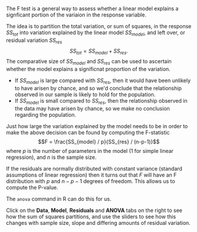 The F test is a general way to assess whether a linear model explains a signficant portion of the variaion in the response variable.

The idea is to partition the total variation, or sum of squares, in the response $SS_{tot}$ into variation explained by the linear model $SS_{model}$, and left over, or residual variation $SS_{res}$
$$SS_{tot} = SS_{model} + SS_{res}.$$
The comparative size of $SS_{model}$ and $SS_{res}$ can be used to ascertain whether the model explains a significnat proportion of the variation.
- If $SS_{model}$ is large compared with $SS_{res}$, then it would have been unlikely to have arisen by chance, and so we'd conclude that the relationship observed in our sample is likely to hold for the population.
- If $SS_{model}$ is small compared to $SS_{res}$, then the relationship observed in the data may have arisen by chance, so we make no conclusion regarding the population.

Just how large the variation explained by the model needs to be in order to make the above decision can be found by  computing the F-statistic
$$F = \frac{SS_{model} / p}{SS_{res} / (n-p-1)}$$
where $p$ is the number of parameters in the model (1 for simple linear regression), and $n$ is the sample size.

If the residuals are normally distributed with constant variance (standard assumptions of linear regression) then it turns out that $F$ will have an F distribution with $p$ and $n-p-1$ degrees of freedom.  This allows us to compute the P-value.

The `anova` command in R can do this for us.

Click on the **Data**, **Model**, **Residuals** and **ANOVA** tabs on the right to see how the sum of squares partitions, and use the sliders to see how this changes with sample size, slope and differing amounts of residual variation.
